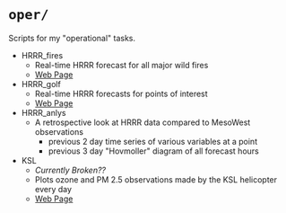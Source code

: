 # `oper/`

Scripts for my "operational" tasks.


- HRRR_fires
    - Real-time HRRR forecast for all major wild fires
    - [Web Page](http://home.chpc.utah.edu/~u0553130/Brian_Blaylock/hrrr_fires.html)
- HRRR_golf
    - Real-time HRRR forecasts for points of interest
    - [Web Page](http://home.chpc.utah.edu/~u0553130/Brian_Blaylock/hrrr_golf.html)
- HRRR_anlys
    - A retrospective look at HRRR data compared to MesoWest observations
        - previous 2 day time series of various variables at a point
        - previous 3 day "Hovmoller" diagram of all forecast hours 
- KSL
    - *Currently Broken??*
    - Plots ozone and PM 2.5 observations made by the KSL helicopter every day
    - [Web Page](http://home.chpc.utah.edu/~u0553130/Brian_Blaylock/ksl_ozone_viewer.php)

